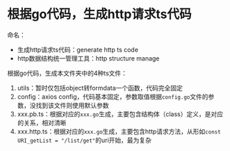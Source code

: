 # 根据go代码，生成http请求ts代码

命名：
 - 生成http请求ts代码：generate http ts code
 - http数据结构统一管理工具：http structure manage

根据go代码，生成本文件夹中的4种ts文件：
1. utils：暂时仅包括object转formdata一个函数，代码完全固定
2. config：axios config，代码基本固定，参数取值根据`config.go`文件的参数，没找到该文件则使用默认参数
3. xxx.pb.ts：根据对应的`xxx.go`生成，主要包含结构体（class）定义，是对应的关系，相对清晰
4. xxx.http.ts：根据对应的`xxx.go`生成，主要包含http请求方法，从形如`const URI_getList = "/list/get"`的uri开始，最为复杂
